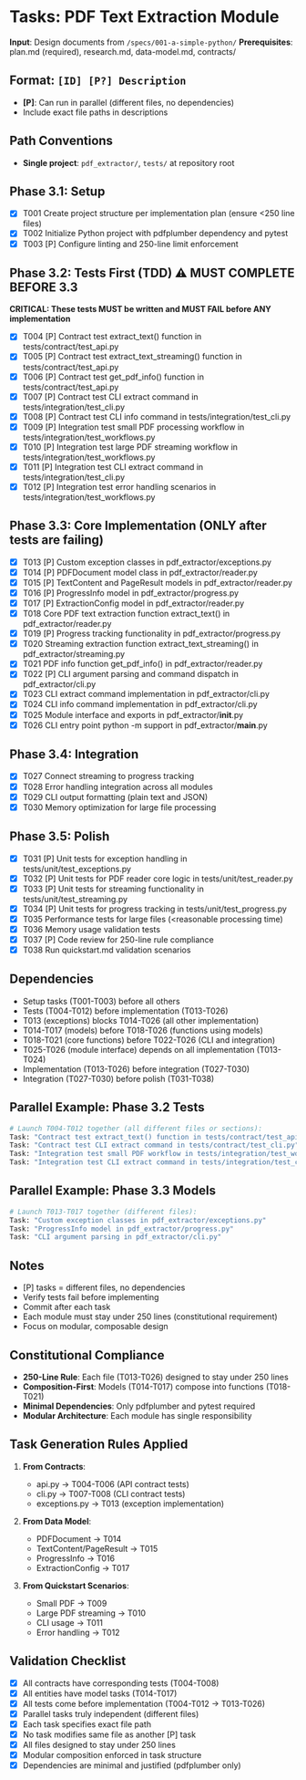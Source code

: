 # Tasks: PDF Text Extraction Module

**Input**: Design documents from `/specs/001-a-simple-python/`
**Prerequisites**: plan.md (required), research.md, data-model.md, contracts/

## Format: `[ID] [P?] Description`

- **[P]**: Can run in parallel (different files, no dependencies)
- Include exact file paths in descriptions

## Path Conventions

- **Single project**: `pdf_extractor/`, `tests/` at repository root

## Phase 3.1: Setup

- [x] T001 Create project structure per implementation plan (ensure <250 line files)
- [x] T002 Initialize Python project with pdfplumber dependency and pytest
- [x] T003 [P] Configure linting and 250-line limit enforcement

## Phase 3.2: Tests First (TDD) ⚠️ MUST COMPLETE BEFORE 3.3

**CRITICAL: These tests MUST be written and MUST FAIL before ANY implementation**

- [x] T004 [P] Contract test extract_text() function in tests/contract/test_api.py
- [x] T005 [P] Contract test extract_text_streaming() function in tests/contract/test_api.py
- [x] T006 [P] Contract test get_pdf_info() function in tests/contract/test_api.py
- [x] T007 [P] Contract test CLI extract command in tests/integration/test_cli.py
- [x] T008 [P] Contract test CLI info command in tests/integration/test_cli.py
- [x] T009 [P] Integration test small PDF processing workflow in tests/integration/test_workflows.py
- [x] T010 [P] Integration test large PDF streaming workflow in tests/integration/test_workflows.py
- [x] T011 [P] Integration test CLI extract command in tests/integration/test_cli.py
- [x] T012 [P] Integration test error handling scenarios in tests/integration/test_workflows.py

## Phase 3.3: Core Implementation (ONLY after tests are failing)

- [x] T013 [P] Custom exception classes in pdf_extractor/exceptions.py
- [x] T014 [P] PDFDocument model class in pdf_extractor/reader.py
- [x] T015 [P] TextContent and PageResult models in pdf_extractor/reader.py
- [x] T016 [P] ProgressInfo model in pdf_extractor/progress.py
- [x] T017 [P] ExtractionConfig model in pdf_extractor/reader.py
- [x] T018 Core PDF text extraction function extract_text() in pdf_extractor/reader.py
- [x] T019 [P] Progress tracking functionality in pdf_extractor/progress.py
- [x] T020 Streaming extraction function extract_text_streaming() in pdf_extractor/streaming.py
- [x] T021 PDF info function get_pdf_info() in pdf_extractor/reader.py
- [x] T022 [P] CLI argument parsing and command dispatch in pdf_extractor/cli.py
- [x] T023 CLI extract command implementation in pdf_extractor/cli.py
- [x] T024 CLI info command implementation in pdf_extractor/cli.py
- [x] T025 Module interface and exports in pdf_extractor/**init**.py
- [x] T026 CLI entry point python -m support in pdf_extractor/**main**.py

## Phase 3.4: Integration

- [x] T027 Connect streaming to progress tracking
- [x] T028 Error handling integration across all modules
- [x] T029 CLI output formatting (plain text and JSON)
- [x] T030 Memory optimization for large file processing

## Phase 3.5: Polish

- [x] T031 [P] Unit tests for exception handling in tests/unit/test_exceptions.py
- [x] T032 [P] Unit tests for PDF reader core logic in tests/unit/test_reader.py
- [x] T033 [P] Unit tests for streaming functionality in tests/unit/test_streaming.py
- [x] T034 [P] Unit tests for progress tracking in tests/unit/test_progress.py
- [x] T035 Performance tests for large files (<reasonable processing time)
- [x] T036 Memory usage validation tests
- [x] T037 [P] Code review for 250-line rule compliance
- [x] T038 Run quickstart.md validation scenarios

## Dependencies

- Setup tasks (T001-T003) before all others
- Tests (T004-T012) before implementation (T013-T026)
- T013 (exceptions) blocks T014-T026 (all other implementation)
- T014-T017 (models) before T018-T026 (functions using models)
- T018-T021 (core functions) before T022-T026 (CLI and integration)
- T025-T026 (module interface) depends on all implementation (T013-T024)
- Implementation (T013-T026) before integration (T027-T030)
- Integration (T027-T030) before polish (T031-T038)

## Parallel Example: Phase 3.2 Tests

```bash
# Launch T004-T012 together (all different files or sections):
Task: "Contract test extract_text() function in tests/contract/test_api.py"
Task: "Contract test CLI extract command in tests/contract/test_cli.py"
Task: "Integration test small PDF workflow in tests/integration/test_workflows.py"
Task: "Integration test CLI extract command in tests/integration/test_cli.py"
```

## Parallel Example: Phase 3.3 Models

```bash
# Launch T013-T017 together (different files):
Task: "Custom exception classes in pdf_extractor/exceptions.py"
Task: "ProgressInfo model in pdf_extractor/progress.py"
Task: "CLI argument parsing in pdf_extractor/cli.py"
```

## Notes

- [P] tasks = different files, no dependencies
- Verify tests fail before implementing
- Commit after each task
- Each module must stay under 250 lines (constitutional requirement)
- Focus on modular, composable design

## Constitutional Compliance

- **250-Line Rule**: Each file (T013-T026) designed to stay under 250 lines
- **Composition-First**: Models (T014-T017) compose into functions (T018-T021)
- **Minimal Dependencies**: Only pdfplumber and pytest required
- **Modular Architecture**: Each module has single responsibility

## Task Generation Rules Applied

1. **From Contracts**:

   - api.py → T004-T006 (API contract tests)
   - cli.py → T007-T008 (CLI contract tests)
   - exceptions.py → T013 (exception implementation)

2. **From Data Model**:

   - PDFDocument → T014
   - TextContent/PageResult → T015
   - ProgressInfo → T016
   - ExtractionConfig → T017

3. **From Quickstart Scenarios**:
   - Small PDF → T009
   - Large PDF streaming → T010
   - CLI usage → T011
   - Error handling → T012

## Validation Checklist

- [x] All contracts have corresponding tests (T004-T008)
- [x] All entities have model tasks (T014-T017)
- [x] All tests come before implementation (T004-T012 → T013-T026)
- [x] Parallel tasks truly independent (different files)
- [x] Each task specifies exact file path
- [x] No task modifies same file as another [P] task
- [x] All files designed to stay under 250 lines
- [x] Modular composition enforced in task structure
- [x] Dependencies are minimal and justified (pdfplumber only)
